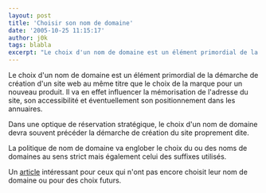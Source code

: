```yaml
---
layout: post
title: 'Choisir son nom de domaine'
date: '2005-10-25 11:15:17'
author: j0k
tags: blabla
excerpt: "Le choix d'un nom de domaine est un élément primordial de la démarche de création d'un site web au même titre que le choix de la marque pour un nouveau produit. Il va en effet influencer la mémorisation de l'adresse du site, son accessibilité et éventuellement son positionnement dans les annuaires.     \nDans une optique de réservation stratégique, le choix d'un      …"
---
```


Le choix d'un nom de domaine est un élément primordial de la démarche de création d'un site web au même titre que le choix de la marque pour un nouveau produit. Il va en effet influencer la mémorisation de l'adresse du site, son accessibilité et éventuellement son positionnement dans les annuaires.

Dans une optique de réservation stratégique, le choix d'un nom de domaine devra souvent précéder la démarche de création du site proprement dite.

La politique de nom de domaine va englober le choix du ou des noms de domaines au sens strict mais également celui des suffixes utilisés.

Un [article](http://www.abc-netmarketing.com/article.php3?id_article=81) intéressant pour ceux qui n'ont pas encore choisit leur nom de domaine ou pour des choix futurs.
